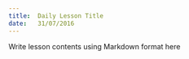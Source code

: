 ```yaml
---
title:  Daily Lesson Title
date:   31/07/2016
---
```


Write lesson contents using Markdown format here